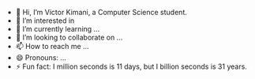 - 👋 Hi, I’m Victor Kimani, a Computer Science student.
- 👀 I’m interested in 
- 🌱 I’m currently learning ...
- 💞️ I’m looking to collaborate on ...
- 📫 How to reach me ...
- 😄 Pronouns: ...
- ⚡ Fun fact: I million seconds is 11 days, but I billion seconds is 31 years.

<!---
VictorVikaki/VictorVikaki is a ✨ special ✨ repository because its `README.md` (this file) appears on your GitHub profile.
You can click the Preview link to take a look at your changes.
--->
